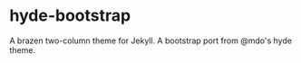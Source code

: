 hyde-bootstrap
==============

A brazen two-column theme for Jekyll. A bootstrap port from @mdo's hyde theme.
